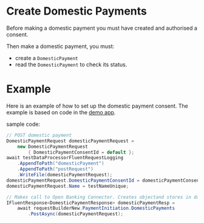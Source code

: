 # Create Domestic Payments

Before making a domestic payment you must have created and authorised a consent.

Then make a domestic payment, you must:
- create a `DomesticPayment`
- read the `DomesticPayment` to check its status.

# Example
Here is an example of how to set up the domestic payment consent. The example is based on code in the [demo app](../../../src/OpenBanking.ConsoleApp.Connector.CreateDomesticPaymentConsent/DomesticPaymentConsentMethods.cs#39).

sample code:
```csharp
// POST domestic payment
DomesticPaymentRequest domesticPaymentRequest =
    new DomesticPaymentRequest
        { DomesticPaymentConsentId = default };
await testDataProcessorFluentRequestLogging
    .AppendToPath("domesticPayment")
    .AppendToPath("postRequest")
    .WriteFile(domesticPaymentRequest);
domesticPaymentRequest.DomesticPaymentConsentId = domesticPaymentConsentId;
domesticPaymentRequest.Name = testNameUnique;

// Makes call to Open Banking Connector. Creates objectand stores in database.
IFluentResponse<DomesticPaymentResponse> domesticPaymentResp =
    await requestBuilderNew.PaymentInitiation.DomesticPayments
        .PostAsync(domesticPaymentRequest);

```